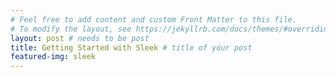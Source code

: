 ```yaml
---
# Feel free to add content and custom Front Matter to this file.
# To modify the layout, see https://jekyllrb.com/docs/themes/#overriding-theme-defaults
layout: post # needs to be post
title: Getting Started with Sleek # title of your post
featured-img: sleek
---
```

